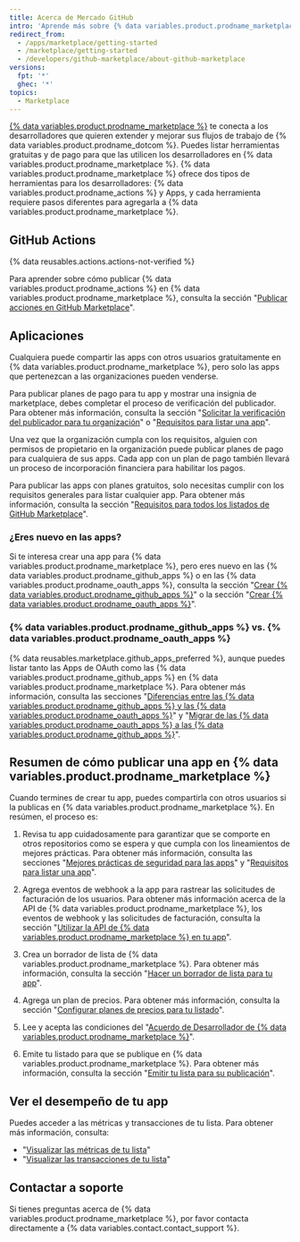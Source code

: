 ```yaml
---
title: Acerca de Mercado GitHub
intro: 'Aprende más sobre {% data variables.product.prodname_marketplace %}, en donde puedes compartir tus apps y acciones públicamente con todos los usuarios de {% data variables.product.product_name %}.'
redirect_from:
  - /apps/marketplace/getting-started
  - /marketplace/getting-started
  - /developers/github-marketplace/about-github-marketplace
versions:
  fpt: '*'
  ghec: '*'
topics:
  - Marketplace
---
```


[{% data variables.product.prodname_marketplace %}](https://github.com/marketplace) te conecta a los desarrolladores que quieren extender y mejorar sus flujos de trabajo de {% data variables.product.prodname_dotcom %}. Puedes listar herramientas gratuitas y de pago para que las utilicen los desarrolladores en {% data variables.product.prodname_marketplace %}. {% data variables.product.prodname_marketplace %} ofrece dos tipos de herramientas para los desarrolladores: {% data variables.product.prodname_actions %} y Apps, y cada herramienta requiere pasos diferentes para agregarla a {% data variables.product.prodname_marketplace %}.

## GitHub Actions

{% data reusables.actions.actions-not-verified %}

Para aprender sobre cómo publicar {% data variables.product.prodname_actions %} en {% data variables.product.prodname_marketplace %}, consulta la sección "[Publicar acciones en GitHub Marketplace](/actions/creating-actions/publishing-actions-in-github-marketplace)".

## Aplicaciones

Cualquiera puede compartir las apps con otros usuarios gratuitamente en {% data variables.product.prodname_marketplace %}, pero solo las apps que pertenezcan a las organizaciones pueden venderse.

Para publicar planes de pago para tu app y mostrar una insignia de marketplace, debes completar el proceso de verificación del publicador. Para obtener más información, consulta la sección "[Solicitar la verificación del publicador para tu organización](/developers/github-marketplace/applying-for-publisher-verification-for-your-organization)" o "[Requisitos para listar una app](/developers/github-marketplace/requirements-for-listing-an-app)".

Una vez que la organización cumpla con los requisitos, alguien con permisos de propietario en la organización puede publicar planes de pago para cualquiera de sus apps. Cada app con un plan de pago también llevará un proceso de incorporación financiera para habilitar los pagos.

Para publicar las apps con planes gratuitos, solo necesitas cumplir con los requisitos generales para listar cualquier app. Para obtener más información, consulta la sección "[Requisitos para todos los listados de GitHub Marketplace](/developers/github-marketplace/requirements-for-listing-an-app#requirements-for-all-github-marketplace-listings)".

### ¿Eres nuevo en las apps?

Si te interesa crear una app para {% data variables.product.prodname_marketplace %}, pero eres nuevo en las {% data variables.product.prodname_github_apps %} o en las {% data variables.product.prodname_oauth_apps %}, consulta la sección "[Crear {% data variables.product.prodname_github_apps %}](/developers/apps/building-github-apps)" o la sección "[Crear {% data variables.product.prodname_oauth_apps %}](/developers/apps/building-oauth-apps)".

### {% data variables.product.prodname_github_apps %} vs. {% data variables.product.prodname_oauth_apps %}

{% data reusables.marketplace.github_apps_preferred %}, aunque puedes listar tanto las Apps de OAuth como las {% data variables.product.prodname_github_apps %} en {% data variables.product.prodname_marketplace %}. Para obtener más información, consulta las secciones "[Diferencias entre las {% data variables.product.prodname_github_apps %} y las {% data variables.product.prodname_oauth_apps %}](/apps/differences-between-apps/)" y "[Migrar de las {% data variables.product.prodname_oauth_apps %} a las {% data variables.product.prodname_github_apps %}](/apps/migrating-oauth-apps-to-github-apps/)".

## Resumen de cómo publicar una app en {% data variables.product.prodname_marketplace %}

Cuando termines de crear tu app, puedes compartirla con otros usuarios si la publicas en {% data variables.product.prodname_marketplace %}. En resúmen, el proceso es:

1. Revisa tu app cuidadosamente para garantizar que se comporte en otros repositorios como se espera y que cumpla con los lineamientos de mejores prácticas. Para obtener más información, consulta las secciones "[Mejores prácticas de seguridad para las apps](/developers/github-marketplace/security-best-practices-for-apps)" y "[Requisitos para listar una app](/developers/github-marketplace/requirements-for-listing-an-app#best-practice-for-customer-experience)".

1. Agrega eventos de webhook a la app para rastrear las solicitudes de facturación de los usuarios. Para obtener más información acerca de la API de {% data variables.product.prodname_marketplace %}, los eventos de webhook y las solicitudes de facturación, consulta la sección "[Utilizar la API de {% data variables.product.prodname_marketplace %} en tu app](/developers/github-marketplace/using-the-github-marketplace-api-in-your-app)".

1. Crea un borrador de lista de {% data variables.product.prodname_marketplace %}. Para obtener más información, consulta la sección "[Hacer un borrador de lista para tu app](/developers/github-marketplace/drafting-a-listing-for-your-app)".

1. Agrega un plan de precios. Para obtener más información, consulta la sección "[Configurar planes de precios para tu listado](/developers/github-marketplace/setting-pricing-plans-for-your-listing)".

1. Lee y acepta las condiciones del "[Acuerdo de Desarrollador de {% data variables.product.prodname_marketplace %}](/free-pro-team@latest/github/site-policy/github-marketplace-developer-agreement)".

1. Emite tu listado para que se publique en {% data variables.product.prodname_marketplace %}. Para obtener más información, consulta la sección "[Emitir tu lista para su publicación](/developers/github-marketplace/submitting-your-listing-for-publication)".

## Ver el desempeño de tu app

Puedes acceder a las métricas y transacciones de tu lista. Para obtener más información, consulta:

- "[Visualizar las métricas de tu lista](/developers/github-marketplace/viewing-metrics-for-your-listing)"
- "[Visualizar las transacciones de tu lista](/developers/github-marketplace/viewing-transactions-for-your-listing)"

## Contactar a soporte

Si tienes preguntas acerca de {% data variables.product.prodname_marketplace %}, por favor contacta directamente a {% data variables.contact.contact_support %}.
